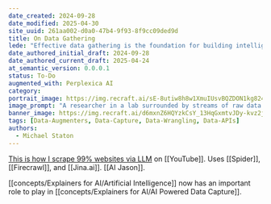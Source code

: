 ```yaml
---
date_created: 2024-09-28
date_modified: 2025-04-30
site_uuid: 261aa002-d0a0-47b4-9f93-8f9cc09ded9d
title: On Data Gathering
lede: "Effective data gathering is the foundation for building intelligent, reliable AI systems."
date_authored_initial_draft: 2024-09-28
date_authored_current_draft: 2025-04-24
at_semantic_version: 0.0.0.1
status: To-Do
augmented_with: Perplexica AI
category: 
portrait_image: https://img.recraft.ai/sE-8utiw8h8w1XmuIUsvBQZDON1kg824t_8OOOUXNHw/rs:fit:1024:1820:0/raw:1/plain/abs://external/images/98b9d0ae-8890-4181-b6af-dd804b1fd8c0
image_prompt: "A researcher in a lab surrounded by streams of raw data flowing into organized databases, with an AI chip processing the information. The mood is scientific, methodical, and forward-looking."
banner_image: https://img.recraft.ai/d6mxnZ6HQYzkCsY_13HqGxmtvJDy-kvz2j7in4oHX9M/rs:fit:2048:1024:0/raw:1/plain/abs://external/images/e1c78315-185e-42e3-a89f-8fc9dff6de42
tags: [Data-Augmenters, Data-Capture, Data-Wrangling, Data-APIs]
authors:
  - Michael Staton
---
```


[This is how I scrape 99% websites via LLM](https://youtu.be/7kbQnLN2y_I?si=V8K6P_qvpUW1rYkb) on [[YouTube]]. Uses [[Spider]], [[Firecrawl]], and [[Jina.ai]]. [[AI Jason]].  

[[concepts/Explainers for AI/Artificial Intelligence]] now has an important role to play in [[concepts/Explainers for AI/AI Powered Data Capture]]. 
